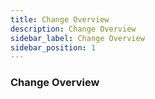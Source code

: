 ```yaml
---
title: Change Overview
description: Change Overview
sidebar_label: Change Overview
sidebar_position: 1
---
```


### Change Overview